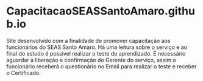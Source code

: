 # CapacitacaoSEASSantoAmaro.github.io
Site desenvolvido com a finalidade de promover capacitação aos funcionários do SEAS Santo Amaro. Há uma leitura sobre o serviço e ao final do estudo é possivel realizar o teste de aprendizado. É necessário aguardar a liberação e confirmação do Gerente do serviço, assim o funcionário receberá o questionário no Email para realizar o teste e receber o Certificado.
